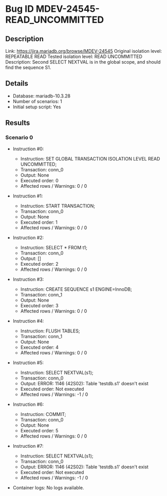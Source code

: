 # Bug ID MDEV-24545-READ_UNCOMMITTED

## Description

Link:                     https://jira.mariadb.org/browse/MDEV-24545
Original isolation level: REPEATABLE READ
Tested isolation level:   READ UNCOMMITTED
Description:              Second SELECT NEXTVAL is in the global scope, and should find the sequence S1.


## Details
 * Database: mariadb-10.3.28
 * Number of scenarios: 1
 * Initial setup script: Yes

## Results
### Scenario 0
 * Instruction #0:
     - Instruction:  SET GLOBAL TRANSACTION ISOLATION LEVEL READ UNCOMMITTED;
     - Transaction: conn_0
     - Output: None
     - Executed order: 0
     - Affected rows / Warnings: 0 / 0
 * Instruction #1:
     - Instruction:  START TRANSACTION;
     - Transaction: conn_0
     - Output: None
     - Executed order: 1
     - Affected rows / Warnings: 0 / 0
 * Instruction #2:
     - Instruction:  SELECT * FROM t1;
     - Transaction: conn_0
     - Output: []
     - Executed order: 2
     - Affected rows / Warnings: 0 / 0
 * Instruction #3:
     - Instruction:  CREATE SEQUENCE s1 ENGINE=InnoDB;
     - Transaction: conn_1
     - Output: None
     - Executed order: 3
     - Affected rows / Warnings: 0 / 0
 * Instruction #4:
     - Instruction:  FLUSH TABLES;
     - Transaction: conn_1
     - Output: None
     - Executed order: 4
     - Affected rows / Warnings: 0 / 0
 * Instruction #5:
     - Instruction:  SELECT NEXTVAL(s1);
     - Transaction: conn_0
     - Output: ERROR: 1146 (42S02): Table 'testdb.s1' doesn't exist
     - Executed order: Not executed
     - Affected rows / Warnings: -1 / 0
 * Instruction #6:
     - Instruction:  COMMIT;
     - Transaction: conn_0
     - Output: None
     - Executed order: 5
     - Affected rows / Warnings: 0 / 0
 * Instruction #7:
     - Instruction:  SELECT NEXTVAL(s1);
     - Transaction: conn_0
     - Output: ERROR: 1146 (42S02): Table 'testdb.s1' doesn't exist
     - Executed order: Not executed
     - Affected rows / Warnings: -1 / 0

 * Container logs:
   No logs available.
